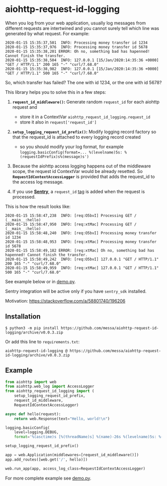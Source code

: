 aiohttp-request-id-logging
==========================

When you log from your web application, usually log messages from different requests are intertwined and you cannot surely tell which line was generated by what request. For example:

```
2020-01-15 15:35:37,501  INFO: Processing money transfer id 1234
2020-01-15 15:35:37,976  INFO: Processing money transfer id 5678
2020-01-15 15:35:38,201 ERROR: Oh no, something bad has hapenned! Cannot finish the transfer.
2020-01-15 15:35:38,504  INFO: 127.0.0.1 [15/Jan/2020:14:35:36 +0000] "GET / HTTP/1.1" 200 165 "-" "curl/7.68.0"
2020-01-15 15:35:38,982  INFO: 127.0.0.1 [15/Jan/2020:14:35:36 +0000] "GET / HTTP/1.1" 500 165 "-" "curl/7.68.0"
```

So, which transfer has failed? The one with id 1234, or the one with id 5678?

This library helps you to solve this in a few steps:

1. **`request_id_middleware()`:** Generate random `request_id` for each aiohttp request and

   - store it in a ContextVar `aiohttp_request_id_logging.request_id`
   - store it also in `request['request_id']`

2. **`setup_logging_request_id_prefix()`:** Modify logging record factory so that the request_id is attached to every logging record created

   - so you should modify your log format, for example `logging.basicConfig(format=... %(levelname)5s: %(requestIdPrefix)s%(message)s')`

3. Because the aiohttp access logging happens out of the middleware scope, the request id ContextVar would be already resetted. So **`RequestIdContextAccessLogger`** is provided that adds the request_id to the access log message.

4. If you use **[Sentry](https://docs.sentry.io/platforms/python/aiohttp/)**, a `request_id` [tag](https://docs.sentry.io/enriching-error-data/context/?platform=python#tagging-events) is added when the request is processed.

This is how the result looks like:

```
2020-01-15 15:58:47,238  INFO: [req:O5bvI] Processing GET / (__main__:hello)
2020-01-15 15:58:47,950  INFO: [req:xtMac] Processing GET / (__main__:hello)
2020-01-15 15:58:48,240  INFO: [req:O5bvI] Processing money transfer id 1234
2020-01-15 15:58:48,953  INFO: [req:xtMac] Processing money transfer id 5678
2020-01-15 15:58:49,182 ERROR: [req:xtMac] Oh no, something bad has hapenned! Cannot finish the transfer.
2020-01-15 15:58:49,242  INFO: [req:O5bvI] 127.0.0.1 "GET / HTTP/1.1" 200 165 "-" "curl/7.68.0"
2020-01-15 15:58:49,959  INFO: [req:xtMac] 127.0.0.1 "GET / HTTP/1.1" 500 165 "-" "curl/7.68.0"
```

See example below or in [demo.py](./demo.py).

Sentry integration will be active only if you have `sentry_sdk` installed.

Motivation: https://stackoverflow.com/a/58801740/196206


Installation
------------

```shell
$ python3 -m pip install https://github.com/messa/aiohttp-request-id-logging/archive/v0.0.3.zip
```

Or add this line to `requirements.txt`:

```
aiohttp-request-id-logging @ https://github.com/messa/aiohttp-request-id-logging/archive/v0.0.3.zip
```


Example
-------

```python
from aiohttp import web
from aiohttp.web_log import AccessLogger
from aiohttp_request_id_logging import (
    setup_logging_request_id_prefix,
    request_id_middleware,
    RequestIdContextAccessLogger)

async def hello(request):
    return web.Response(text="Hello, world!\n")

logging.basicConfig(
    level=logging.DEBUG,
    format='%(asctime)s [%(threadName)s] %(name)-26s %(levelname)5s: %(requestIdPrefix)s%(message)s')

setup_logging_request_id_prefix()

app = web.Application(middlewares=[request_id_middleware()])
app.add_routes([web.get('/', hello)])

web.run_app(app, access_log_class=RequestIdContextAccessLogger)
```

For more complete example see [demo.py](demo.py).

